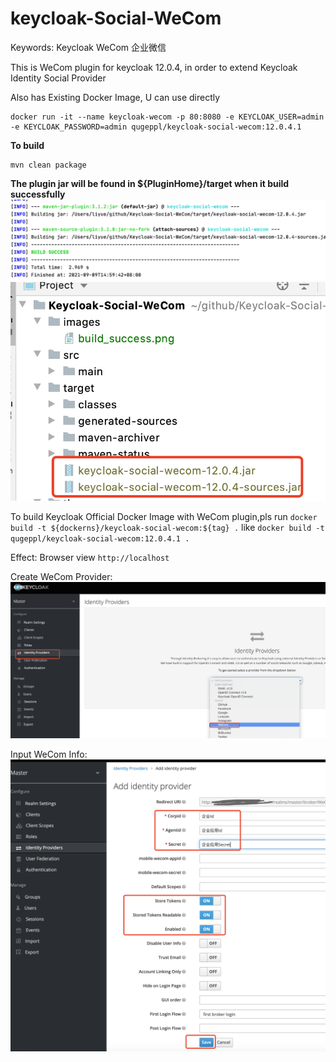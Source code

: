 # keycloak-Social-WeCom
Keywords: Keycloak WeCom 企业微信

This is WeCom plugin for keycloak 12.0.4, in order to extend Keycloak Identity Social Provider

Also has Existing Docker Image, U can use directly

```shell
docker run -it --name keycloak-wecom -p 80:8080 -e KEYCLOAK_USER=admin -e KEYCLOAK_PASSWORD=admin qugeppl/keycloak-social-wecom:12.0.4.1
```

**To build**

~~~shell
mvn clean package
~~~

**The plugin jar will be found in ${PluginHome}/target when it build successfully**
![build_success](images/build_success.png)
![plugin_target](images/plugin_target.jpg)

To build Keycloak Official Docker Image with WeCom plugin,pls run
`docker build -t ${dockerns}/keycloak-social-wecom:${tag} .`
like 
`docker build -t qugeppl/keycloak-social-wecom:12.0.4.1 .`

Effect:
Browser view `http://localhost`

Create WeCom Provider:
![create_wecom_provider](images/create_wecom_provider.jpg)

Input WeCom Info:
![create_wecom_provider](images/info_setting.jpg)


